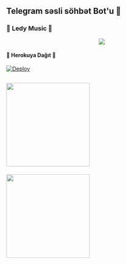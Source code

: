 <h2 align="centre">Telegram səsli söhbət Bot'u 🎵</h2>

### 🍁 **Ledy Music** 🍁
<p align="center">
  <img src="https://telegra.ph/file/e669d8ec6be16f4b7cc39.jpg">
</p> 

 


<h4>🔺 Herokuya Dağıt 🔻</h4>

[![Deploy](https://www.herokucdn.com/deploy/button.svg)](https://heroku.com/deploy?template=https://github.com/AzeMusic/LedyMusicBot)


  <a href="https://t.me/ledyplaylist"><img src="https://img.shields.io/badge/📱 Kanal%20Channel%3F-blue?&style=flat-square&logo=telegram" width=220px></a></p>
  ------
 <a href="https://t.me/SOQrup"><img src="https://img.shields.io/badge/🛠️ Dəstək%20Support%3F-blue?&style=flat-square&logo=telegram" width=220px></a></p>
